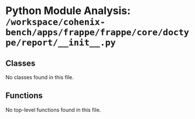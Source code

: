 # Python Module Analysis: `/workspace/cohenix-bench/apps/frappe/frappe/core/doctype/report/__init__.py`

## Classes

No classes found in this file.


## Functions

No top-level functions found in this file.
